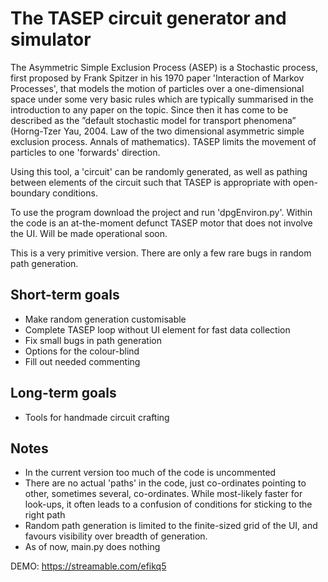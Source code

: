 The TASEP circuit generator and simulator
=========================================

The Asymmetric Simple Exclusion Process (ASEP) is a Stochastic process,
first proposed by Frank Spitzer in his 1970 paper 'Interaction of Markov Processes', that models the motion
of particles over a one-dimensional space under some very basic rules which are typically summarised in the introduction to any paper on the topic.
Since then it has come to be described as the ”default stochastic model for
transport phenomena” (Horng-Tzer Yau, 2004. Law of the two dimensional asymmetric simple exclusion
process. Annals of mathematics). TASEP limits the movement of particles to one 'forwards' direction.

Using this tool, a 'circuit' can be randomly generated, as well as pathing between elements of the circuit such
that TASEP is appropriate with open-boundary conditions.

To use the program download the project and run 'dpgEnviron.py'. Within the code is an at-the-moment
defunct TASEP motor that does not involve the UI. Will be made operational soon.

This is a very primitive version. There are only a few rare bugs in random path generation.

Short-term goals
----------
- Make random generation customisable
- Complete TASEP loop without UI element for fast data collection
- Fix small bugs in path generation
- Options for the colour-blind
- Fill out needed commenting

Long-term goals
---------------
- Tools for handmade circuit crafting

Notes
---
- In the current version too much of the code is uncommented
- There are no actual 'paths' in the code, just co-ordinates pointing to other, sometimes several, co-ordinates.
  While most-likely faster for look-ups, it often leads to a confusion of conditions for sticking to the right path
- Random path generation is limited to the finite-sized grid of the UI, and favours visibility over
  breadth of generation.
- As of now, main.py does nothing

DEMO: https://streamable.com/efikq5